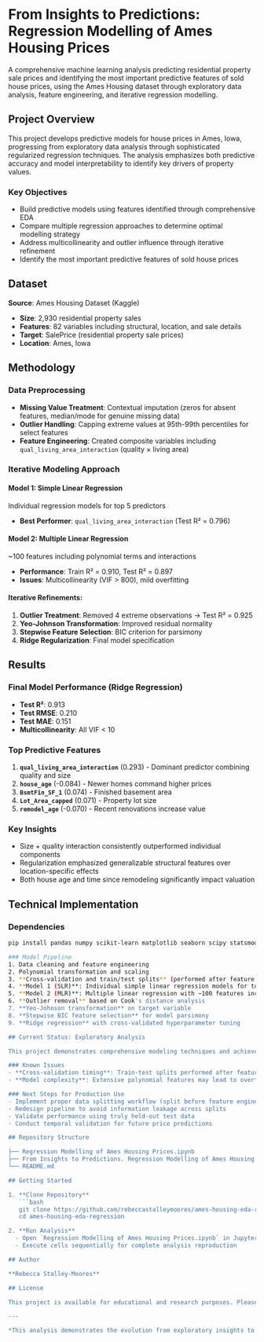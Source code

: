# From Insights to Predictions: Regression Modelling of Ames Housing Prices

A comprehensive machine learning analysis predicting residential property sale prices and identifying the most important predictive features of sold house prices, using the Ames Housing dataset through exploratory data analysis, feature engineering, and iterative regression modelling.

## Project Overview

This project develops predictive models for house prices in Ames, Iowa, progressing from exploratory data analysis through sophisticated regularized regression techniques. The analysis emphasizes both predictive accuracy and model interpretability to identify key drivers of property values.

### Key Objectives
- Build predictive models using features identified through comprehensive EDA
- Compare multiple regression approaches to determine optimal modelling strategy
- Address multicollinearity and outlier influence through iterative refinement
- Identify the most important predictive features of sold house prices

## Dataset

**Source**: Ames Housing Dataset (Kaggle)
- **Size**: 2,930 residential property sales
- **Features**: 82 variables including structural, location, and sale details
- **Target**: SalePrice (residential property sale prices)
- **Location**: Ames, Iowa

## Methodology

### Data Preprocessing
- **Missing Value Treatment**: Contextual imputation (zeros for absent features, median/mode for genuine missing data)
- **Outlier Handling**: Capping extreme values at 95th-99th percentiles for select features
- **Feature Engineering**: Created composite variables including `qual_living_area_interaction` (quality × living area)

### Iterative Modeling Approach

#### Model 1: Simple Linear Regression
Individual regression models for top 5 predictors
- **Best Performer**: `qual_living_area_interaction` (Test R² = 0.796)

#### Model 2: Multiple Linear Regression  
~100 features including polynomial terms and interactions
- **Performance**: Train R² = 0.910, Test R² = 0.897
- **Issues**: Multicollinearity (VIF > 800), mild overfitting

#### Iterative Refinements:
1. **Outlier Treatment**: Removed 4 extreme observations → Test R² = 0.925
2. **Yeo-Johnson Transformation**: Improved residual normality
3. **Stepwise Feature Selection**: BIC criterion for parsimony
4. **Ridge Regularization**: Final model specification

## Results

### Final Model Performance (Ridge Regression)
- **Test R²**: 0.913
- **Test RMSE**: 0.210  
- **Test MAE**: 0.151
- **Multicollinearity**: All VIF < 10

### Top Predictive Features
1. **`qual_living_area_interaction`** (0.293) - Dominant predictor combining quality and size
2. **`house_age`** (-0.084) - Newer homes command higher prices
3. **`BsmtFin_SF_1`** (0.074) - Finished basement area
4. **`Lot_Area_capped`** (0.071) - Property lot size
5. **`remodel_age`** (-0.070) - Recent renovations increase value

### Key Insights
- Size + quality interaction consistently outperformed individual components
- Regularization emphasized generalizable structural features over location-specific effects
- Both house age and time since remodeling significantly impact valuation

## Technical Implementation

### Dependencies
```bash
pip install pandas numpy scikit-learn matplotlib seaborn scipy statsmodels

### Model Pipeline
1. Data cleaning and feature engineering
2. Polynomial transformation and scaling
3. **Cross-validation and train/test splits** (performed after feature engineering - causing data leakage)
4. **Model 1 (SLR)**: Individual simple linear regression models for top 5 predictors
5. **Model 2 (MLR)**: Multiple linear regression with ~100 features including polynomial terms
6. **Outlier removal** based on Cook's distance analysis
7. **Yeo-Johnson transformation** on target variable
8. **Stepwise BIC feature selection** for model parsimony
9. **Ridge regression** with cross-validated hyperparameter tuning

## Current Status: Exploratory Analysis

This project demonstrates comprehensive modeling techniques and achieves R² of 0.913, but requires methodological improvements before production deployment.

### Known Issues
- **Cross-validation timing**: Train-test splits performed after feature engineering, potentially overestimating performance
- **Model complexity**: Extensive polynomial features may lead to overfitting

### Next Steps for Production Use
- Implement proper data splitting workflow (split before feature engineering)
- Redesign pipeline to avoid information leakage across splits
- Validate performance using truly held-out test data
- Conduct temporal validation for future price predictions

## Repository Structure

├── Regression Modelling of Ames Housing Prices.ipynb
├── From Insights to Predictions. Regression Modelling of Ames Housing Prices.pdf
└── README.md

## Getting Started

1. **Clone Repository**
   ```bash
   git clone https://github.com/rebeccastalleymoores/ames-housing-eda-regression
   cd ames-housing-eda-regression

2. **Run Analysis**
  - Open `Regression Modelling of Ames Housing Prices.ipynb` in Jupyter
  - Execute cells sequentially for complete analysis reproduction

## Author

**Rebecca Stalley-Moores**

## License

This project is available for educational and research purposes. Please cite this work if used in academic or professional contexts.

---

*This analysis demonstrates the evolution from exploratory insights to robust predictive models, emphasizing the importance of iterative refinement in machine learning workflows.*
